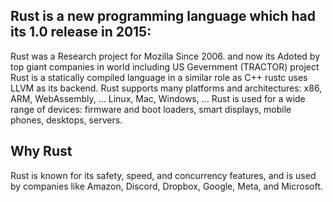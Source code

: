 ## Rust is a new programming language which had its 1.0 release in 2015:
Rust was a Research project for Mozilla Since 2006.
and now its Adoted  by top giant companies in world including US Gevernment (TRACTOR) project
Rust is a statically compiled language in a similar role as C++
rustc uses LLVM as its backend.
Rust supports many platforms and architectures:
x86, ARM, WebAssembly, …
Linux, Mac, Windows, …
Rust is used for a wide range of devices:
firmware and boot loaders,
smart displays,
mobile phones,
desktops,
servers.



## Why Rust

 Rust is known for its safety, speed, and concurrency features, and is used by companies like Amazon, Discord, Dropbox, Google, Meta, and Microsoft. 
